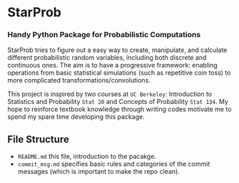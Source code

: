 # StarProb
### Handy Python Package for Probabilistic Computations
StarProb tries to figure out a easy way to create, manipulate, and calculate different probabilistic random variables, including both discrete and continuous ones. The aim is to have a progressive framework: enabling operations from basic statistical simulations (such as repetitive coin toss) to more complicated transformations/convolutions.

This project is inspired by two courses at `UC Berkeley`: Introduction to Statistics and Probability `Stat 20` and Concepts of Probability `Stat 134`. My hope to reinforce textbook knowledge through writing codes motivate me to spend my spare time developing this package.

## File Structure
- `README.md` this file, introduction to the pacakge.
- `commit_msg.md` specifies basic rules and categories of the commit messages (which is important to make the repo clean).

